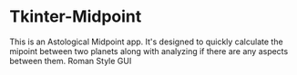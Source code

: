 # Tkinter-Midpoint
This is an Astological Midpoint app. It's designed to quickly calculate the mipoint between two planets along with analyzing if there are any aspects between them.
Roman Style GUI
